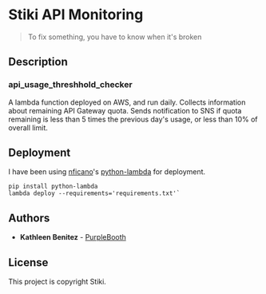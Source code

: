 # Stiki API Monitoring

> To fix something, you have to know when it's broken

## Description
### api_usage_threshhold_checker
A lambda function deployed on AWS, and run daily. Collects information about remaining API Gateway quota. Sends notification to SNS if quota remaining is less than 5 times the previous day's usage, or less than 10% of overall limit.

## Deployment
I have been using [nficano](https://github.com/nficano)'s [python-lambda](https://github.com/nficano/python-lambda) for deployment.

```
pip install python-lambda
lambda deploy --requirements='requirements.txt'`
```

## Authors

* **Kathleen Benitez** - [PurpleBooth](https://github.com/kmbenitez)

## License

This project is copyright Stiki.
